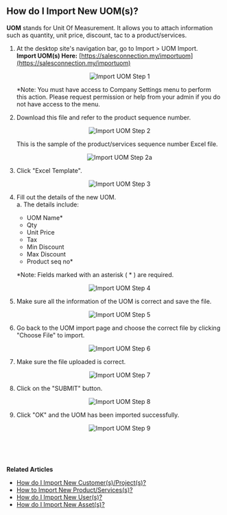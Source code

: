 ## How do I Import New UOM(s)?

**UOM** stands for Unit Of Measurement. It allows you to attach information such as quantity, unit price, discount, tac to a product/services.

  1. At the desktop site's navigation bar, go to Import > UOM Import.<br>
     **Import UOM(s) Here:** [https://salesconnection.my/importuom](https://salesconnection.my/importuom)<br>

     <p align="center">
       <img src="img/Import_UOM_Step_1.png" alt="Import UOM Step 1">
     </p>

     *Note: You must have access to Company Settings menu to perform this action. Please request permission or help from your admin if you do not have access to the menu.

  2. Download this file and refer to the product sequence number.<br>

     <p align="center">
       <img src="img/Import_UOM_Step_2.png" alt="Import UOM Step 2">
     </p>

     This is the sample of the product/services sequence number Excel file.<br>

     <p align="center">
       <img src="img/Import_UOM_Step_2a.png" alt="Import UOM Step 2a">
     </p>

  3. Click "Excel Template".<br>

     <p align="center">
       <img src="img/Import_UOM_Step_3.png" alt="Import UOM Step 3">
     </p>

  4. Fill out the details of the new UOM.<br>
     a. The details include:<br>
        - UOM Name*<br>
        - Qty<br>
        - Unit Price<br>
        - Tax<br>
        - Min Discount<br>
        - Max Discount<br>
        - Product seq no*<br>

        *Note: Fields marked with an asterisk ( * ) are required.<br>
     
     <p align="center">
       <img src="img/Import_UOM_Step_4.png" alt="Import UOM Step 4">
     </p>
     
  6. Make sure all the information of the UOM is correct and save the file.<br>

     <p align="center">
       <img src="img/Import_UOM_Step_5.png" alt="Import UOM Step 5">
     </p>

  7. Go back to the UOM import page and choose the correct file by clicking "Choose File" to import.<br>

     <p align="center">
       <img src="img/Import_UOM_Step_6.png" alt="Import UOM Step 6">
     </p>

  8. Make sure the file uploaded is correct.<br>

     <p align="center">
       <img src="img/Import_UOM_Step_7.png" alt="Import UOM Step 7">
     </p>

  9. Click on the "SUBMIT" button.<br>

     <p align="center">
       <img src="img/Import_UOM_Step_8.png" alt="Import UOM Step 8">
     </p>

  10. Click "OK" and the UOM has been imported successfully.<br>
      <p align="center">
       <img src="img/Import_UOM_Step_9.png" alt="Import UOM Step 9">
      </p>
  <br><br><br>

**Related Articles**<br>
- [How do I Import New Customer(s)/Project(s)?](Import_Customer_Project.md)
- [How to Import New Product/Services(s)?](Import_Product_Services.md)
- [How do I Import New User(s)?](Import_User.md)
- [How do I Import New Asset(s)?](Import_Asset.md)
